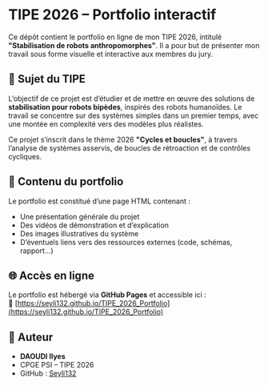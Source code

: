 # TIPE 2026 – Portfolio interactif

Ce dépôt contient le portfolio en ligne de mon TIPE 2026, intitulé **"Stabilisation de robots anthropomorphes"**. Il a pour but de présenter mon travail sous forme visuelle et interactive aux membres du jury.

## 🎯 Sujet du TIPE

L’objectif de ce projet est d’étudier et de mettre en œuvre des solutions de **stabilisation pour robots bipèdes**, inspirés des robots humanoïdes. Le travail se concentre sur des systèmes simples dans un premier temps, avec une montée en complexité vers des modèles plus réalistes.

Ce projet s’inscrit dans le thème 2026 **"Cycles et boucles"**, à travers l’analyse de systèmes asservis, de boucles de rétroaction et de contrôles cycliques.

## 📁 Contenu du portfolio

Le portfolio est constitué d’une page HTML contenant :

- Une présentation générale du projet
- Des vidéos de démonstration et d’explication
- Des images illustratives du système
- D’éventuels liens vers des ressources externes (code, schémas, rapport...)

## 🌐 Accès en ligne

Le portfolio est hébergé via **GitHub Pages** et accessible ici :  
🔗 [https://seyli132.github.io/TIPE_2026_Portfolio](https://seyli132.github.io/TIPE_2026_Portfolio)

## 📌 Auteur

- **DAOUDI Ilyes**
- CPGE PSI – TIPE 2026
- GitHub : [Seyli132](https://github.com/Seyli132)
